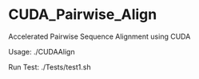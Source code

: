 # CUDA_Pairwise_Align
Accelerated Pairwise Sequence Alignment using CUDA


Usage:
./CUDAAlign <Sequence1> <Sequence2>

Run Test:
./Tests/test1.sh
